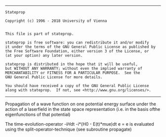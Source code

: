 ******************************************

    Stateprop

    Copyright (c) 1996 - 2018 University of Vienna


    This file is part of stateprop.

    stateprop is free software: you can redistribute it and/or modify
    it under the terms of the GNU General Public License as published by
    the Free Software Foundation, either version 3 of the License, or
    (at your option) any later version.

    stateprop is distributed in the hope that it will be useful,
    but WITHOUT ANY WARRANTY; without even the implied warranty of
    MERCHANTABILITY or FITNESS FOR A PARTICULAR PURPOSE.  See the
    GNU General Public License for more details.

    You should have received a copy of the GNU General Public License
    along with stateprop.  If not, see <http://www.gnu.org/licenses/>.


******************************************

Propagation of a wave function on one potential energy surface 
under the action of a laserfield in the state space representation
(i.e. in the basis ofthe eigenfunctions of that potential) 

The time-evolution-operator   -i*H*dt    -i*(H0 - E(t)*mue)dt
                                 e        = e
is evaluated using the split-operator-technique
(see subroutine propagate)


